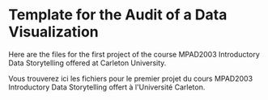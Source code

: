 # Template for the Audit of a Data Visualization

Here are the files for the first project of the course MPAD2003 Introductory Data Storytelling offered at Carleton University.

Vous trouverez ici les fichiers pour le premier projet du cours MPAD2003 Introductory Data Storytelling offert à l'Université Carleton.
